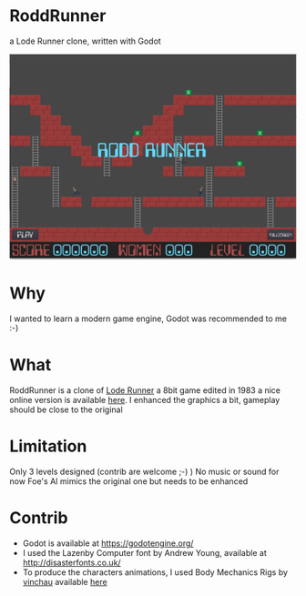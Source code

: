 # RoddRunner
a Lode Runner clone, written with Godot

![screenshot](/art/screenshots/screen1.png)


# Why
I wanted to learn a modern game engine, Godot was recommended to me :-)


# What
RoddRunner is a clone of [Lode Runner](https://en.wikipedia.org/wiki/Lode_Runner) a 8bit game edited in 1983 a nice online version is available [here](https://loderunnerwebgame.com/game/). I enhanced the graphics a bit, gameplay should be close to the original

# Limitation
Only 3 levels designed (contrib are welcome ;-) )
No music or sound for now
Foe's AI mimics the original one but needs to be enhanced 

# Contrib
* Godot is available at https://godotengine.org/
* I used the Lazenby Computer font by Andrew Young, available at http://disasterfonts.co.uk/
* To produce the characters animations, I used Body Mechanics Rigs by [vinchau](https://blendswap.com/profile/321006) available [here](https://blendswap.com/blend/19110)


